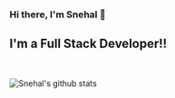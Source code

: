 ### Hi there, I'm Snehal  👋


## I'm a Full Stack Developer!!

<br />

![Snehal's github stats](https://github-readme-stats.vercel.app/api?username=snehalmundhe10&show_icons=true&theme=default)

